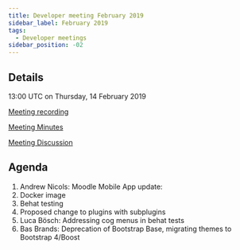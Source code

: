 ```yaml
---
title: Developer meeting February 2019
sidebar_label: February 2019
tags:
  - Developer meetings
sidebar_position: -02
---
```


## Details

13:00 UTC on Thursday, 14 February 2019

[Meeting recording](https://moodle.zoom.us/recording/play/RFfhMaTIZQY0JM1-D8v__ZR-4dS6SoBdUdWafkLrnOKSdSnRmraDGP9uk1irmFR5?continueMode=true)

[Meeting Minutes](https://devpad.moodle.org/p/MoodleDevCommunity-02-2019)

[Meeting Discussion](https://moodle.org/mod/forum/discuss.php?d=378355)

## Agenda

1. Andrew Nicols: Moodle Mobile App update:
1. Docker image
1. Behat testing
1. Proposed change to plugins with subplugins
1. Luca Bösch: Addressing cog menus in behat tests
1. Bas Brands: Deprecation of Bootstrap Base, migrating themes to Bootstrap 4/Boost
